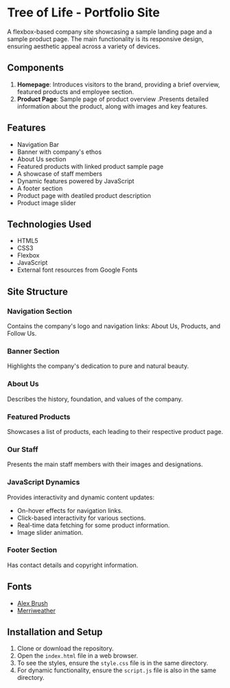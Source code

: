 # Tree of Life - Portfolio Site

A flexbox-based company site showcasing a sample landing page and a sample product page. 
The main functionality is its responsive design, ensuring aesthetic appeal across a variety of devices. 

## Components

1. **Homepage**: Introduces visitors to the brand, providing a brief overview, featured products and employee section.
2. **Product Page**: Sample page of product overview .Presents detailed information about the product, along with images and key features.

## Features

- Navigation Bar
- Banner with company's ethos
- About Us section
- Featured products with linked product sample page
- A showcase of staff members
- Dynamic features powered by JavaScript
- A footer section
- Product page with deatiled product description
- Product image slider

## Technologies Used

- HTML5
- CSS3
- Flexbox
- JavaScript
- External font resources from Google Fonts

## Site Structure

### Navigation Section
Contains the company's logo and navigation links: About Us, Products, and Follow Us.

### Banner Section
Highlights the company's dedication to pure and natural beauty.

### About Us
Describes the history, foundation, and values of the company.

### Featured Products
Showcases a list of products, each leading to their respective product page.

### Our Staff
Presents the main staff members with their images and designations.

### JavaScript Dynamics
Provides interactivity and dynamic content updates:
- On-hover effects for navigation links.
- Click-based interactivity for various sections.
- Real-time data fetching for some product information.
- Image slider animation.

### Footer Section
Has contact details and copyright information.

## Fonts

- [Alex Brush](https://fonts.googleapis.com/css2?family=Alex+Brush)
- [Merriweather](https://fonts.googleapis.com/css2?family=Merriweather)


## Installation and Setup

1. Clone or download the repository.
2. Open the `index.html` file in a web browser.
3. To see the styles, ensure the `style.css` file is in the same directory.
4. For dynamic functionality, ensure the `script.js` file is also in the same directory.


